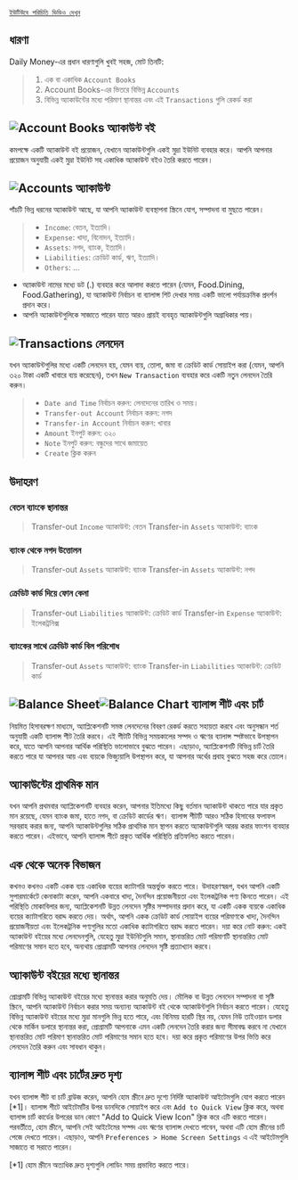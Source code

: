 
[`ইউটিউবে পরিচিতি ভিডিও দেখুন`](https://youtu.be/uN3GkA_Afuw)

## ধারণা

Daily Money-এর প্রধান ধারণাগুলি খুবই সহজ, মোট তিনটি:

> 1. এক বা একাধিক `Account Books`
> 2. Account Books-এর ভিতরে বিভিন্ন `Accounts`
> 3. বিভিন্ন অ্যাকাউন্টের মধ্যে পরিমাণ স্থানান্তর এবং এই `Transactions` গুলি রেকর্ড করা

## ![Account Books](icon:///notebook-multiple) অ্যাকাউন্ট বই

কমপক্ষে একটি অ্যাকাউন্ট বই প্রয়োজন, যেখানে অ্যাকাউন্টগুলি একই মুদ্রা ইউনিট ব্যবহার করে। আপনি আপনার প্রয়োজন অনুযায়ী একই মুদ্রা ইউনিট সহ একাধিক অ্যাকাউন্ট বইও তৈরি করতে পারেন।

## ![Accounts](icon:///bookmark-multiple) অ্যাকাউন্ট

পাঁচটি ভিন্ন ধরনের অ্যাকাউন্ট আছে, যা আপনি অ্যাকাউন্ট ব্যবস্থাপনা স্ক্রিনে যোগ, সম্পাদনা বা মুছতে পারেন।

> - `Income`: বেতন, ইত্যাদি।
> - `Expense`: খাদ্য, বিনোদন, ইত্যাদি।
> - `Assets`: নগদ, ব্যাংক, ইত্যাদি।
> - `Liabilities`: ক্রেডিট কার্ড, ঋণ, ইত্যাদি।
> - `Others`: ...

* অ্যাকাউন্ট নামের মধ্যে ডট (.) ব্যবহার করে আলাদা করতে পারেন (যেমন, Food.Dining, Food.Gathering), যা অ্যাকাউন্ট নির্বাচন বা ব্যালান্স শিট দেখার সময় একটি ভালো পর্যায়ক্রমিক প্রদর্শন প্রদান করে।
* আপনি অ্যাকাউন্টগুলিকে সাজাতে পারেন যাতে আরও প্রায়ই ব্যবহৃত অ্যাকাউন্টগুলি অগ্রাধিকার পায়।

## ![Transactions](icon:///receipt) লেনদেন

যখন অ্যাকাউন্টগুলির মধ্যে একটি লেনদেন হয়, যেমন ব্যয়, তোলা, জমা বা ক্রেডিট কার্ড সোয়াইপ করা (যেমন, আপনি ৩২০ টাকা একটি খাবারে ব্যয় করেছেন), তখন `New Transaction` ব্যবহার করে একটি নতুন লেনদেন তৈরি করুন।
> - `Date and Time` নির্বাচন করুন: লেনদেনের তারিখ ও সময়।
> - `Transfer-out Account` নির্বাচন করুন: নগদ
> - `Transfer-in Account` নির্বাচন করুন: খাবার
> - `Amount` ইনপুট করুন: ৩২০
> - `Note` ইনপুট করুন: বন্ধুদের সাথে জমায়েত
> - `Create` ক্লিক করুন

## উদাহরণ

### বেতন ব্যাংকে স্থানান্তর

> Transfer-out `Income` অ্যাকাউন্ট: বেতন
> Transfer-in `Assets` অ্যাকাউন্ট: ব্যাংক

### ব্যাংক থেকে নগদ উত্তোলন

> Transfer-out `Assets` অ্যাকাউন্ট: ব্যাংক
> Transfer-in `Assets` অ্যাকাউন্ট: নগদ

### ক্রেডিট কার্ড দিয়ে ফোন কেনা

> Transfer-out `Liabilities` অ্যাকাউন্ট: ক্রেডিট কার্ড
> Transfer-in `Expense` অ্যাকাউন্ট: ইলেকট্রনিক্স

### ব্যাংকের সাথে ক্রেডিট কার্ড বিল পরিশোধ

> Transfer-out `Assets` অ্যাকাউন্ট: ব্যাংক
> Transfer-in `Liabilities` অ্যাকাউন্ট: ক্রেডিট কার্ড

## ![Balance Sheet](icon:///scale-balance)![Balance Chart](icon:///chart-pie) ব্যালান্স শীট এবং চার্ট

নিয়মিত হিসাবরক্ষণ মাধ্যমে, অ্যাপ্লিকেশনটি সমস্ত লেনদেনের বিবরণ রেকর্ড করতে সহায়তা করবে এবং অনুসন্ধান শর্ত অনুযায়ী একটি ব্যালান্স শীট তৈরি করবে। এই শীটটি বিভিন্ন সময়কালের সম্পদ ও ঋণের ব্যালান্স স্পষ্টভাবে উপস্থাপন করে, যাতে আপনি আপনার আর্থিক পরিস্থিতি ভালোভাবে বুঝতে পারেন। এছাড়াও, অ্যাপ্লিকেশনটি বিভিন্ন চার্ট তৈরি করতে পারে যা আপনার আয় এবং ব্যয়কে ভিজ্যুয়ালি উপস্থাপন করে, যা আপনার অর্থের প্রবাহ বুঝতে সহজ করে তোলে।

## অ্যাকাউন্টের প্রাথমিক মান

যখন আপনি প্রথমবার অ্যাপ্লিকেশনটি ব্যবহার করেন, আপনার ইতিমধ্যে কিছু বর্তমান অ্যাকাউন্ট থাকতে পারে যার প্রকৃত মান রয়েছে, যেমন ব্যাংক জমা, হাতে নগদ, বা ক্রেডিট কার্ডের ঋণ। ব্যালান্স শীটটি আরও সঠিক হিসাবের ফলাফল সরবরাহ করার জন্য, আপনি অ্যাকাউন্টগুলির সঠিক প্রাথমিক মান স্থাপন করতে অ্যাকাউন্টগুলি আরম্ভ করার ফাংশন ব্যবহার করতে পারেন। এইভাবে, আপনি ব্যালান্স শীটে প্রকৃত আর্থিক পরিস্থিতি প্রতিফলিত করতে পারেন।

## এক থেকে অনেক বিভাজন

কখনও কখনও একটি একক ব্যয় একাধিক ব্যয়ের ক্যাটাগরি অন্তর্ভুক্ত করতে পারে। উদাহরণস্বরূপ, যখন আপনি একটি সুপারমার্কেটে কেনাকাটা করেন, আপনি একবারে খাদ্য, দৈনন্দিন প্রয়োজনীয়তা এবং ইলেকট্রনিক পণ্য কিনতে পারেন। এই পরিস্থিতি মোকাবিলার জন্য, অ্যাপ্লিকেশনটি উন্নত লেনদেন সৃষ্টির সম্পাদনার প্রদান করে, যা একটি একক ব্যয়কে একাধিক ব্যয়ের ক্যাটাগরিতে বরাদ্দ করতে দেয়। অর্থাৎ, আপনি একক ক্রেডিট কার্ড সোয়াইপ ব্যয়ের পরিমাণকে খাদ্য, দৈনন্দিন প্রয়োজনীয়তা এবং ইলেকট্রনিক পণ্যগুলির মতো একাধিক ক্যাটাগরিতে বরাদ্দ করতে পারেন। দয়া করে নোট করুন: একই অ্যাকাউন্ট বইয়ের মধ্যে লেনদেনগুলি, যেহেতু মুদ্রা ইউনিটগুলি সমান, স্থানান্তরিত মোট পরিমাণটি স্থানান্তরিত মোট পরিমাণের সমান হতে হবে, অন্যথায় প্রোগ্রামটি আপনার লেনদেন সৃষ্টি প্রত্যাখ্যান করবে।

## অ্যাকাউন্ট বইয়ের মধ্যে স্থানান্তর

প্রোগ্রামটি বিভিন্ন অ্যাকাউন্ট বইয়ের মধ্যে স্থানান্তর করার অনুমতি দেয়। মৌলিক বা উন্নত লেনদেন সম্পাদনা বা সৃষ্টি স্ক্রিনে, আপনি অ্যাকাউন্ট নির্বাচন করার সময় অন্যান্য অ্যাকাউন্ট বই থেকে অ্যাকাউন্টগুলি নির্বাচন করতে পারেন। যেহেতু বিভিন্ন অ্যাকাউন্ট বইয়ের মধ্যে মুদ্রা মানগুলি ভিন্ন হতে পারে, এবং বিনিময় হারটি স্থির নয়, যেমন নিউ তাইওয়ান ডলার থেকে মার্কিন ডলারে স্থানান্তর করা, প্রোগ্রামটি আপনাকে এমন একটি লেনদেন তৈরি করার জন্য সীমাবদ্ধ করবে না যেখানে স্থানান্তরিত মোট পরিমাণ স্থানান্তরিত মোট পরিমাণের সমান হতে হবে। দয়া করে প্রকৃত পরিমাণের উপর ভিত্তি করে লেনদেন তৈরি করুন এবং সাবধান থাকুন।

## ব্যালান্স শীট এবং চার্টের দ্রুত দৃশ্য

যখন ব্যালান্স শীট বা চার্ট ব্রাউজ করেন, আপনি হোম স্ক্রীনে দ্রুত দৃশ্যে নির্দিষ্ট অ্যাকাউন্ট আইটেমগুলি যোগ করতে পারেন [*1]। ব্যালান্স শীটে আইটেমটির উপর ডানদিকে সোয়াইপ করে এবং `Add to Quick View` ক্লিক করে, অথবা ব্যালান্স চার্ট কার্ডের উপরের ডান কোণে "Add to Quick View Icon" ক্লিক করে এটি করতে পারেন। পরবর্তীতে, হোম স্ক্রীনে, আপনি সেই আইটেমের সম্পদ এবং ঋণের ব্যালান্স দেখতে পাবেন, অথবা এটি হোম স্ক্রীনের চার্ট পেজে দেখতে পারেন। এছাড়াও, আপনি `Preferences > Home Screen Settings` এ এই আইটেমগুলি সাজাতে বা সরাতে পারেন।

[*1] হোম স্ক্রীনে অত্যধিক দ্রুত দৃশ্যগুলি লোডিং সময় প্রভাবিত করতে পারে।
